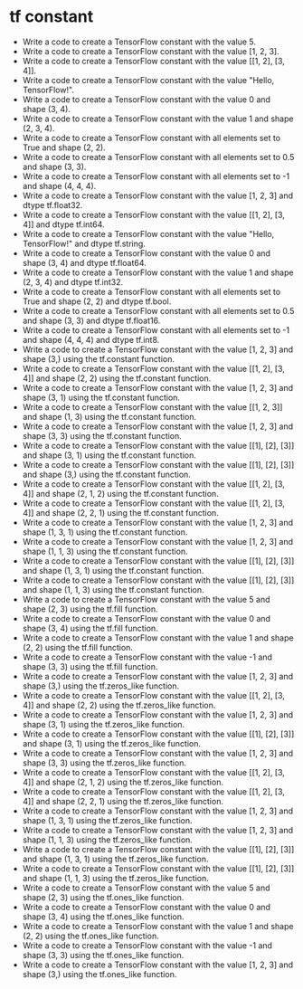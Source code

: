 # tf constant

- Write a code to create a TensorFlow constant with the value 5.
- Write a code to create a TensorFlow constant with the value [1, 2, 3].
- Write a code to create a TensorFlow constant with the value [[1, 2], [3, 4]].
- Write a code to create a TensorFlow constant with the value "Hello, TensorFlow!".
- Write a code to create a TensorFlow constant with the value 0 and shape (3, 4).
- Write a code to create a TensorFlow constant with the value 1 and shape (2, 3, 4).
- Write a code to create a TensorFlow constant with all elements set to True and shape (2, 2).
- Write a code to create a TensorFlow constant with all elements set to 0.5 and shape (3, 3).
- Write a code to create a TensorFlow constant with all elements set to -1 and shape (4, 4, 4).
- Write a code to create a TensorFlow constant with the value [1, 2, 3] and dtype tf.float32.
- Write a code to create a TensorFlow constant with the value [[1, 2], [3, 4]] and dtype tf.int64.
- Write a code to create a TensorFlow constant with the value "Hello, TensorFlow!" and dtype tf.string.
- Write a code to create a TensorFlow constant with the value 0 and shape (3, 4) and dtype tf.float64.
- Write a code to create a TensorFlow constant with the value 1 and shape (2, 3, 4) and dtype tf.int32.
- Write a code to create a TensorFlow constant with all elements set to True and shape (2, 2) and dtype tf.bool.
- Write a code to create a TensorFlow constant with all elements set to 0.5 and shape (3, 3) and dtype tf.float16.
- Write a code to create a TensorFlow constant with all elements set to -1 and shape (4, 4, 4) and dtype tf.int8.
- Write a code to create a TensorFlow constant with the value [1, 2, 3] and shape (3,) using the tf.constant function.
- Write a code to create a TensorFlow constant with the value [[1, 2], [3, 4]] and shape (2, 2) using the tf.constant function.
- Write a code to create a TensorFlow constant with the value [1, 2, 3] and shape (3, 1) using the tf.constant function.
- Write a code to create a TensorFlow constant with the value [[1, 2, 3]] and shape (1, 3) using the tf.constant function.
- Write a code to create a TensorFlow constant with the value [1, 2, 3] and shape (3, 3) using the tf.constant function.
- Write a code to create a TensorFlow constant with the value [[1], [2], [3]] and shape (3, 1) using the tf.constant function.
- Write a code to create a TensorFlow constant with the value [[1], [2], [3]] and shape (3,) using the tf.constant function.
- Write a code to create a TensorFlow constant with the value [[1, 2], [3, 4]] and shape (2, 1, 2) using the tf.constant function.
- Write a code to create a TensorFlow constant with the value [[1, 2], [3, 4]] and shape (2, 2, 1) using the tf.constant function.
- Write a code to create a TensorFlow constant with the value [1, 2, 3] and shape (1, 3, 1) using the tf.constant function.
- Write a code to create a TensorFlow constant with the value [1, 2, 3] and shape (1, 1, 3) using the tf.constant function.
- Write a code to create a TensorFlow constant with the value [[1], [2], [3]] and shape (1, 3, 1) using the tf.constant function.
- Write a code to create a TensorFlow constant with the value [[1], [2], [3]] and shape (1, 1, 3) using the tf.constant function.
- Write a code to create a TensorFlow constant with the value 5 and shape (2, 3) using the tf.fill function.
- Write a code to create a TensorFlow constant with the value 0 and shape (3, 4) using the tf.fill function.
- Write a code to create a TensorFlow constant with the value 1 and shape (2, 2) using the tf.fill function.
- Write a code to create a TensorFlow constant with the value -1 and shape (3, 3) using the tf.fill function.
- Write a code to create a TensorFlow constant with the value [1, 2, 3] and shape (3,) using the tf.zeros_like function.
- Write a code to create a TensorFlow constant with the value [[1, 2], [3, 4]] and shape (2, 2) using the tf.zeros_like function.
- Write a code to create a TensorFlow constant with the value [1, 2, 3] and shape (3, 1) using the tf.zeros_like function.
- Write a code to create a TensorFlow constant with the value [[1], [2], [3]] and shape (3, 1) using the tf.zeros_like function.
- Write a code to create a TensorFlow constant with the value [1, 2, 3] and shape (3, 3) using the tf.zeros_like function.
- Write a code to create a TensorFlow constant with the value [[1, 2], [3, 4]] and shape (2, 1, 2) using the tf.zeros_like function.
- Write a code to create a TensorFlow constant with the value [[1, 2], [3, 4]] and shape (2, 2, 1) using the tf.zeros_like function.
- Write a code to create a TensorFlow constant with the value [1, 2, 3] and shape (1, 3, 1) using the tf.zeros_like function.
- Write a code to create a TensorFlow constant with the value [1, 2, 3] and shape (1, 1, 3) using the tf.zeros_like function.
- Write a code to create a TensorFlow constant with the value [[1], [2], [3]] and shape (1, 3, 1) using the tf.zeros_like function.
- Write a code to create a TensorFlow constant with the value [[1], [2], [3]] and shape (1, 1, 3) using the tf.zeros_like function.
- Write a code to create a TensorFlow constant with the value 5 and shape (2, 3) using the tf.ones_like function.
- Write a code to create a TensorFlow constant with the value 0 and shape (3, 4) using the tf.ones_like function.
- Write a code to create a TensorFlow constant with the value 1 and shape (2, 2) using the tf.ones_like function.
- Write a code to create a TensorFlow constant with the value -1 and shape (3, 3) using the tf.ones_like function.
- Write a code to create a TensorFlow constant with the value [1, 2, 3] and shape (3,) using the tf.ones_like function.